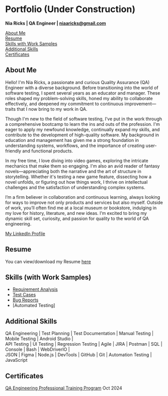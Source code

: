 # Portfolio (Under Construction)
**Nia Ricks | QA Engineer | niaaricks@gmail.com**

[About Me](https://github.com/NiaChia/Portfolio?tab=readme-ov-file#about-me)  
[Resume](https://github.com/NiaChia/Portfolio?tab=readme-ov-file#resume)   
[Skills with Work Samples](https://github.com/NiaChia/Portfolio?tab=readme-ov-file#skills-with-work-samples)  
[Additional Skills](https://github.com/NiaChia/Portfolio?tab=readme-ov-file#additional-skills)  
[Certificates](https://github.com/NiaChia/Portfolio?tab=readme-ov-file#certificates)

## About Me
Hello! I'm Nia Ricks, a passionate and curious Quality Assurance (QA) Engineer with a diverse background. Before transitioning into the world of software testing, I spent several years as an educator and manager. These roles shaped my problem-solving skills, honed my ability to collaborate effectively, and deepened my commitment to continuous improvement—traits that I now bring to my work in QA.

Though I'm new to the field of software testing, I’ve put in the work through a comprehensive bootcamp to learn the ins and outs of the profession. I'm eager to apply my newfound knowledge, continually expand my skills, and contribute to the development of high-quality software. My background in education and management has given me a strong foundation in understanding systems, workflows, and the importance of creating user-friendly and functional products.

In my free time, I love diving into video games, exploring the intricate mechanics that make them so engaging. I'm also an avid reader of fantasy novels—appreciating both the narrative and the art of structure in storytelling. Whether it's testing a new game feature, dissecting how a novel unfolds, or figuring out how things work, I thrive on intellectual challenges and the satisfaction of understanding complex systems.

I’m a firm believer in collaboration and continuous learning, always looking for ways to improve not only products and services but also myself. Outside of work, you’ll often find me at a local museum or bookstore, indulging in my love for history, literature, and new ideas. I’m excited to bring my dynamic skill set, curiosity, and passion for quality to the world of QA engineering.

[My LinkedIn Profile](https://www.linkedin.com/in/niaricks/)

## Resume
You can view/download my Resume [here](https://drive.google.com/file/d/1-0y1nAp3CqaZNnTTqHPZ6XNQST947-oC/view?usp=sharing)

## Skills (with Work Samples)
- [Requirement Analysis](https://drive.google.com/file/d/1N9HhpW18OWqEq3gllmMHYt6-GCdocrQC/view?usp=sharing)
- [Test Cases](https://drive.google.com/file/d/1eKdva3PyWHulH89kHgOE_yYkwIxqrSus/view?usp=sharing)
- [Bug Reports](https://drive.google.com/file/d/1XZ1WM21N9Gk6Ji1iEdfFD4g_RjKH6hJ5/view?usp=drive_link)
- [Automated Testing]

## Additional Skills
QA Engineering | Test Planning | Test Documentation | Manual Testing | Mobile Testing | Android Studio |   
API Testing | UI Testing | Regression Testing | Agile | JIRA | Postman | SQL | Console | Bash | WebDriverIO |   
JSON | Figma | Node.js | DevTools | GitHub | Git | Automation Testing | JavaScript 

## Certificates
[QA Engineering Professional Training Program](https://drive.google.com/file/d/1T0lp2iWhvuLgTfRZJshCSEwaH3jAjZEY/view?usp=sharing) Oct 2024
